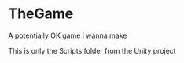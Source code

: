 # TheGame
A potentially OK game i wanna make

This is only the Scripts folder from the Unity project
